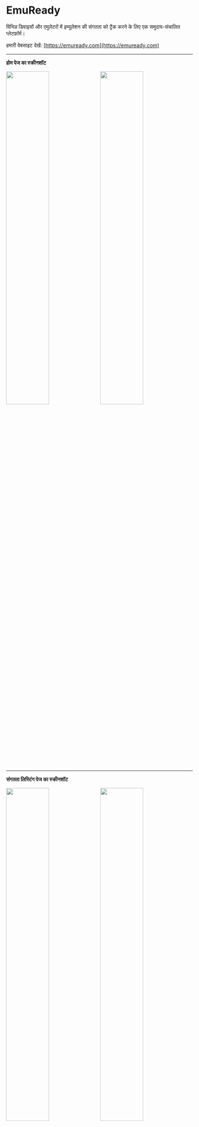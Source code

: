 # EmuReady

विभिन्न डिवाइसों और एमुलेटरों में इम्यूलेशन की संगतता को ट्रैक करने के लिए एक समुदाय-संचालित प्लेटफ़ॉर्म।

हमारी वेबसाइट देखें: [https://emuready.com](https://emuready.com)

---

**होम पेज का स्क्रीनशॉट**

<img src="https://github.com/user-attachments/assets/9a7077fd-a9b1-4a1c-8a81-8f9beed25581" width="48%">&nbsp;&nbsp;&nbsp;<img src="https://github.com/user-attachments/assets/df612c7c-4b9d-481b-ae92-175b2b6afb0b" width="48%">

---

**संगतता लिस्टिंग पेज का स्क्रीनशॉट**

<img src="https://github.com/user-attachments/assets/400c48d4-6340-4a60-8d86-f996a35f1bf4" width="48%">&nbsp;&nbsp;&nbsp;<img src="https://github.com/user-attachments/assets/4ca1c1de-3616-4c25-81b9-ad80f8a69458" width="48%">

---

**गेम्स पेज का स्क्रीनशॉट**

<img src="https://github.com/user-attachments/assets/b036de53-18ed-4bf4-8117-5cd36e87ee31" width="48%">&nbsp;&nbsp;&nbsp;<img src="https://github.com/user-attachments/assets/9fbe12c4-3387-4e1d-986a-df80761134e3" width="48%">

---

## अवलोकन

EmuReady उपयोगकर्ताओं को विभिन्न हार्डवेयर और सॉफ़्टवेयर कॉन्फ़िगरेशन में इम्यूलेशन संगतता की जानकारी साझा करने और खोजने में मदद करता है। उपयोगकर्ता संगतता रिपोर्ट योगदान कर सकते हैं, लिस्टिंग पर वोट कर सकते हैं, और विशिष्ट गेम/डिवाइस/एमुलेटर संयोजनों पर चर्चा कर सकते हैं।

![License](https://img.shields.io/github/license/Producdevity/emuready?cacheSeconds=1)
![Stars](https://img.shields.io/github/stars/Producdevity/emuready?cacheSeconds=1)
![Forks](https://img.shields.io/github/forks/Producdevity/emuready?cacheSeconds=1)
![Issues](https://img.shields.io/github/issues/Producdevity/emuready?cacheSeconds=1)

## विशेषताएँ

- **व्यापक संगतता डेटाबेस**: जानें कि विभिन्न एमुलेटर और डिवाइसों पर गेम्स कैसे चलते हैं
- **उपयोगकर्ता योगदान**: समुदाय-संचालित रिपोर्टिंग और वोटिंग सिस्टम
- **चर्चा प्रणाली**: अपवोटिंग/डाउनवोटिंग वाली कमेंट थ्रेड्स
- **एडमिन डैशबोर्ड**: उपयोगकर्ताओं, लिस्टिंग और सामग्री मॉडरेशन का प्रबंधन
- **उत्तरदायी डिज़ाइन**: मोबाइल, टैबलेट और डेस्कटॉप पर काम करता है

## हालिया सुधार

कोडबेस में निम्नलिखित सुधारों के साथ उल्लेखनीय रूप से सुधार किया गया है:

### यूआई कंपोनेंट्स

- बेहतर त्रुटि प्रबंधन और रिकवरी के लिए **ErrorBoundary** कंपोनेंट बनाया गया
- बेहतर प्रदर्शन के लिए Next.js की Image कंपोनेंट का उपयोग करते हुए **OptimizedImage** कंपोनेंट जोड़ा गया
- **Pagination** में एक्सेसिबिलिटी फीचर्स, कीबोर्ड नेविगेशन और बेहतर UX में सुधार किया गया
- **Badge** कंपोनेंट को अधिक वेरिएंट, साइज और पिल विकल्प के साथ बढ़ाया गया
- लाइट, डार्क और सिस्टम थीम के बीच स्विचिंग के लिए **ThemeToggle** कंपोनेंट जोड़ा गया
- दृश्य संकेतकों के साथ टेबल सॉर्टिंग के लिए **SortableHeader** लागू किया गया

### कैशिंग और प्रदर्शन

- कैशिंग, स्टेल टाइम्स और रिट्राई लॉजिक के लिए बेहतर डिफॉल्ट्स के साथ React Query कॉन्फ़िगरेशन में सुधार किया गया
- डिवाइस इमेज के लिए इमेज ऑप्टिमाइजेशन जोड़ा गया
- पूरे एप्लिकेशन में उचित त्रुटि प्रबंधन लागू किया गया

### अभिगम्यता

- इंटरएक्टिव एलिमेंट्स के लिए कीबोर्ड नेविगेशन में सुधार किया गया
- उपयुक्त ARIA लेबल और रोल्स जोड़े गए
- फोकस प्रबंधन में सुधार
- UI कंपोनेंट्स में बेहतर रंग कंट्रास्ट

### सुरक्षा

- कई स्तरों (क्लाइंट, सर्वर, डेटाबेस) पर डेटा मान्यकरण और सफाई
- कंटेंट सिक्योरिटी पॉलिसी कार्यान्वयन
- XSS और CSRF हमलों से सुरक्षा
- NextAuth.js के साथ सुरक्षित प्रमाणीकरण
- फ़ाइल अपलोड मान्यकरण और सुरक्षा उपाय
- इनपुट लंबाई प्रतिबंध और उचित सफाई
- पैरामीटर से छेड़छाड़ को रोकने के लिए UUID मान्यकरण

### डेवलपर अनुभव

- विकास वर्कफ़्लो के लिए अतिरिक्त npm स्क्रिप्ट्स जोड़ी गईं
- लगातार एक्सपोर्ट्स के साथ बेहतर प्रोजेक्ट संरचना
- कस्टम ErrorBoundary के साथ बेहतर त्रुटि प्रतिक्रिया
- सहायक नेविगेशन विकल्पों के साथ बेहतर 404 पेज

### थीमिंग

- सिस्टम थीम प्राथमिकता का पता लगाने की सुविधा जोड़ी गई
- कई UI विकल्पों के साथ थीम टॉगल बनाया गया
- कंपोनेंट्स में डार्क मोड कार्यान्वयन में सुधार किया गया

## आरंभ करें

### आवश्यकताएँ

- Node.js 20+
- `npm`
- PostgreSQL (या विकास के लिए SQLite)

### इंस्टॉलेशन

1. रिपॉजिटरी को क्लोन करें

```bash
git clone https://github.com/Producdevity/emuready.git
cd emuready
```

2. डिपेंडेंसी इंस्टॉल करें

```bash
npm install
```

3. पर्यावरण वेरिएबल सेट करें

```bash
cp .env.example .env
```

फिर `.env` फ़ाइल को अपने डेटाबेस क्रेडेंशियल्स और अन्य कॉन्फ़िगरेशन के साथ संपादित करें।

4. डेटाबेस सेटअप करें

```bash
npx prisma generate
npx prisma db push
```

5. डेवलपमेंट सर्वर चलाएँ

```bash
npm run dev
```

6. अपने ब्राउज़र में [http://localhost:3000](http://localhost:3000) खोलें

## उपलब्ध स्क्रिप्ट्स

- `npm run dev` - डेवलपमेंट सर्वर शुरू करें
- `npm run dev:strict` - React strict mode के साथ शुरू करें
- `npm run build` - प्रोडक्शन के लिए बिल्ड करें
- `npm run start` - प्रोडक्शन सर्वर शुरू करें
- `npm run test` - टेस्ट चलाएँ
- `npm run lint` - ESLint चलाएँ
- `npm run lint:fix` - लिंटिंग समस्याएँ ठीक करें
- `npm run format` - Prettier से कोड फॉर्मेट करें
- `npm run typecheck` - TypeScript टाइप्स जांचें
- `npm run analyze` - बंडल साइज का विश्लेषण करें
- `npm run clean` - बिल्ड कैश साफ़ करें
- `npm run prepare-deploy` - डिप्लॉयमेंट की तैयारी करें (lint, typecheck, test, build)

### Prisma कमांड

- `npx prisma db seed` - डेटाबेस में डाटा डालें
- `npx prisma studio` - Prisma Studio खोलें
- `npx prisma db pull` - डेटाबेस स्कीमा खींचें
- `npx prisma db push` - डेटाबेस स्कीमा पुश करें

अधिक जानकारी के लिए देखें [Prisma Cli Reference](https://www.prisma.io/docs/orm/reference/prisma-cli-reference)।

## टेक स्टैक

- **फ्रेमवर्क**: Next.js 15
- **डेटाबेस ORM**: Prisma
- **API**: tRPC
- **प्रमाणीकरण**: NextAuth.js
- **स्टाइलिंग**: Tailwind CSS
- **स्टेट मैनेजमेंट**: React Query
- **टाइप चेकिंग**: TypeScript
- **एनिमेशन**: Framer Motion
- **मान्यकरण**: Zod, Content Security Policy, Input Validation

## योगदान

हम योगदानों का स्वागत करते हैं! अधिक जानकारी के लिए कृपया हमारी [योगदान दिशानिर्देश](https://raw.githubusercontent.com/Producdevity/EmuReady/master/CONTRIBUTING.md) देखें।

## लाइसेंस

यह प्रोजेक्ट MIT लाइसेंस के तहत लाइसेंस प्राप्त है - विवरण के लिए [LICENSE](https://raw.githubusercontent.com/Producdevity/EmuReady/master/LICENSE) फ़ाइल देखें।

## आचार संहिता (TODO)

कृपया ध्यान दें कि यह प्रोजेक्ट [आचार संहिता](https://raw.githubusercontent.com/Producdevity/EmuReady/master/CODE_OF_CONDUCT.md) का पालन करता है। इस प्रोजेक्ट में भाग लेकर, आप इसकी शर्तों का पालन करने के लिए सहमत होते हैं।

## सुरक्षा (TODO)

यदि आप कोई सुरक्षा भेद्यता खोजते हैं, तो कृपया रिपोर्टिंग के लिए हमारी [सुरक्षा नीति](https://raw.githubusercontent.com/Producdevity/EmuReady/master/SECURITY.md) का पालन करें।

## आभार

- हमारे सभी [योगदाताओं](https://github.com/Producdevity/emuready/graphs/contributors)
- प्रेरणा और समर्थन के लिए इम्यूलेशन समुदाय

---

Tranlated By [Open Ai Tx](https://github.com/OpenAiTx/OpenAiTx) | Last indexed: 2025-06-07

---